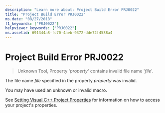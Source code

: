 ```yaml
---
description: "Learn more about: Project Build Error PRJ0022"
title: "Project Build Error PRJ0022"
ms.date: "08/27/2018"
f1_keywords: ["PRJ0022"]
helpviewer_keywords: ["PRJ0022"]
ms.assetid: 691344a8-fc70-4aeb-9372-dde72f4588a4
---
```

# Project Build Error PRJ0022

> Unknown Tool, Property '*property*' contains invalid file name '*file*'.

The file name *file* specified in the property *property* was invalid.

You may have used an unknown or invalid macro.

See [Setting Visual C++ Project Properties](../../build/working-with-project-properties.md) for information on how to access your project's properties.
